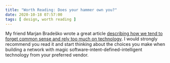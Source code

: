 ```yaml
---
title: "Worth Reading: Does your hammer own you?"
date: 2020-10-18 07:57:00
tags: [ design, worth reading ]
---
```

My friend Marjan Bradeško wrote a great article [describing how we tend to forget common sense and rely too much on technology](https://www.linkedin.com/pulse/does-your-hammer-own-you-marjan-bradesko/). I would strongly recommend you read it and start thinking about the choices you make when building a network with magic software-intent-defined-intelligent technology from your preferred vendor.
